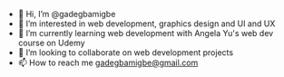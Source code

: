 - 👋 Hi, I’m @gadegbamigbe
- 👀 I’m interested in web development, graphics design and UI and UX
- 🌱 I’m currently learning web development with Angela Yu's web dev course on Udemy
- 💞️ I’m looking to collaborate on web development projects
- 📫 How to reach me gadegbamigbe@gmail.com

<!---
gadegbamigbe/gadegbamigbe is a ✨ special ✨ repository because its `README.md` (this file) appears on your GitHub profile.
You can click the Preview link to take a look at your changes.
--->
